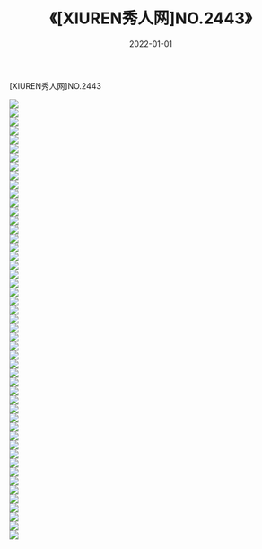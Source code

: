 ﻿---
layout: post
title:  《[XIUREN秀人网]NO.2443》
date:   2022-01-01
img: http://pic.660000.xyz/1:/秀人网/秀人网第03部分/[XIUREN秀人网]NO.2443/000.jpg
categories: [美女, 清纯, 唯美]
---

[XIUREN秀人网]NO.2443

 ![](http://pic.660000.xyz/1:/秀人网/秀人网第03部分/[XIUREN秀人网]NO.2443/001.jpg) <br>![](http://pic.660000.xyz/1:/秀人网/秀人网第03部分/[XIUREN秀人网]NO.2443/002.jpg) <br>![](http://pic.660000.xyz/1:/秀人网/秀人网第03部分/[XIUREN秀人网]NO.2443/003.jpg) <br>![](http://pic.660000.xyz/1:/秀人网/秀人网第03部分/[XIUREN秀人网]NO.2443/004.jpg) <br>![](http://pic.660000.xyz/1:/秀人网/秀人网第03部分/[XIUREN秀人网]NO.2443/005.jpg) <br>![](http://pic.660000.xyz/1:/秀人网/秀人网第03部分/[XIUREN秀人网]NO.2443/006.jpg) <br>![](http://pic.660000.xyz/1:/秀人网/秀人网第03部分/[XIUREN秀人网]NO.2443/007.jpg) <br>![](http://pic.660000.xyz/1:/秀人网/秀人网第03部分/[XIUREN秀人网]NO.2443/008.jpg) <br>![](http://pic.660000.xyz/1:/秀人网/秀人网第03部分/[XIUREN秀人网]NO.2443/009.jpg) <br>![](http://pic.660000.xyz/1:/秀人网/秀人网第03部分/[XIUREN秀人网]NO.2443/010.jpg) <br>![](http://pic.660000.xyz/1:/秀人网/秀人网第03部分/[XIUREN秀人网]NO.2443/011.jpg) <br>![](http://pic.660000.xyz/1:/秀人网/秀人网第03部分/[XIUREN秀人网]NO.2443/012.jpg) <br>![](http://pic.660000.xyz/1:/秀人网/秀人网第03部分/[XIUREN秀人网]NO.2443/013.jpg) <br>![](http://pic.660000.xyz/1:/秀人网/秀人网第03部分/[XIUREN秀人网]NO.2443/014.jpg) <br>![](http://pic.660000.xyz/1:/秀人网/秀人网第03部分/[XIUREN秀人网]NO.2443/015.jpg) <br>![](http://pic.660000.xyz/1:/秀人网/秀人网第03部分/[XIUREN秀人网]NO.2443/016.jpg) <br>![](http://pic.660000.xyz/1:/秀人网/秀人网第03部分/[XIUREN秀人网]NO.2443/017.jpg) <br>![](http://pic.660000.xyz/1:/秀人网/秀人网第03部分/[XIUREN秀人网]NO.2443/018.jpg) <br>![](http://pic.660000.xyz/1:/秀人网/秀人网第03部分/[XIUREN秀人网]NO.2443/019.jpg) <br>![](http://pic.660000.xyz/1:/秀人网/秀人网第03部分/[XIUREN秀人网]NO.2443/020.jpg) <br>![](http://pic.660000.xyz/1:/秀人网/秀人网第03部分/[XIUREN秀人网]NO.2443/021.jpg) <br>![](http://pic.660000.xyz/1:/秀人网/秀人网第03部分/[XIUREN秀人网]NO.2443/022.jpg) <br>![](http://pic.660000.xyz/1:/秀人网/秀人网第03部分/[XIUREN秀人网]NO.2443/023.jpg) <br>![](http://pic.660000.xyz/1:/秀人网/秀人网第03部分/[XIUREN秀人网]NO.2443/024.jpg) <br>![](http://pic.660000.xyz/1:/秀人网/秀人网第03部分/[XIUREN秀人网]NO.2443/025.jpg) <br>![](http://pic.660000.xyz/1:/秀人网/秀人网第03部分/[XIUREN秀人网]NO.2443/026.jpg) <br>![](http://pic.660000.xyz/1:/秀人网/秀人网第03部分/[XIUREN秀人网]NO.2443/027.jpg) <br>![](http://pic.660000.xyz/1:/秀人网/秀人网第03部分/[XIUREN秀人网]NO.2443/028.jpg) <br>![](http://pic.660000.xyz/1:/秀人网/秀人网第03部分/[XIUREN秀人网]NO.2443/029.jpg) <br>![](http://pic.660000.xyz/1:/秀人网/秀人网第03部分/[XIUREN秀人网]NO.2443/030.jpg) <br>![](http://pic.660000.xyz/1:/秀人网/秀人网第03部分/[XIUREN秀人网]NO.2443/031.jpg) <br>![](http://pic.660000.xyz/1:/秀人网/秀人网第03部分/[XIUREN秀人网]NO.2443/032.jpg) <br>![](http://pic.660000.xyz/1:/秀人网/秀人网第03部分/[XIUREN秀人网]NO.2443/033.jpg) <br>![](http://pic.660000.xyz/1:/秀人网/秀人网第03部分/[XIUREN秀人网]NO.2443/034.jpg) <br>![](http://pic.660000.xyz/1:/秀人网/秀人网第03部分/[XIUREN秀人网]NO.2443/035.jpg) <br>![](http://pic.660000.xyz/1:/秀人网/秀人网第03部分/[XIUREN秀人网]NO.2443/036.jpg) <br>![](http://pic.660000.xyz/1:/秀人网/秀人网第03部分/[XIUREN秀人网]NO.2443/037.jpg) <br>![](http://pic.660000.xyz/1:/秀人网/秀人网第03部分/[XIUREN秀人网]NO.2443/038.jpg) <br>![](http://pic.660000.xyz/1:/秀人网/秀人网第03部分/[XIUREN秀人网]NO.2443/039.jpg) <br>![](http://pic.660000.xyz/1:/秀人网/秀人网第03部分/[XIUREN秀人网]NO.2443/040.jpg) <br>![](http://pic.660000.xyz/1:/秀人网/秀人网第03部分/[XIUREN秀人网]NO.2443/041.jpg) <br>![](http://pic.660000.xyz/1:/秀人网/秀人网第03部分/[XIUREN秀人网]NO.2443/042.jpg) <br>![](http://pic.660000.xyz/1:/秀人网/秀人网第03部分/[XIUREN秀人网]NO.2443/043.jpg) <br>![](http://pic.660000.xyz/1:/秀人网/秀人网第03部分/[XIUREN秀人网]NO.2443/044.jpg) <br>![](http://pic.660000.xyz/1:/秀人网/秀人网第03部分/[XIUREN秀人网]NO.2443/045.jpg) <br>![](http://pic.660000.xyz/1:/秀人网/秀人网第03部分/[XIUREN秀人网]NO.2443/046.jpg) <br>![](http://pic.660000.xyz/1:/秀人网/秀人网第03部分/[XIUREN秀人网]NO.2443/047.jpg) <br>![](http://pic.660000.xyz/1:/秀人网/秀人网第03部分/[XIUREN秀人网]NO.2443/048.jpg) <br>![](http://pic.660000.xyz/1:/秀人网/秀人网第03部分/[XIUREN秀人网]NO.2443/049.jpg) <br>
